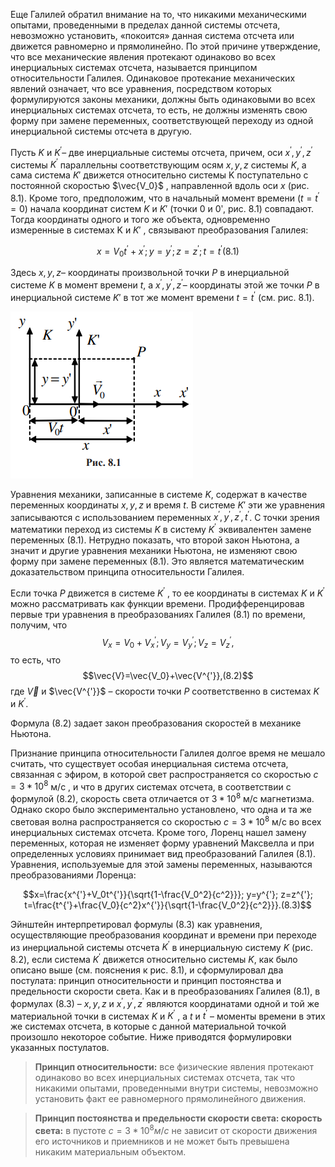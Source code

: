 Еще Галилей обратил внимание на то, что никакими механическими опытами, проведенными в пределах данной системы отсчета, невозможно установить, «покоится» данная система отсчета или движется равномерно и прямолинейно. По этой причине утверждение, что все механические явления протекают одинаково во всех инерциальных системах отсчета, называется принципом относительности Галилея. Одинаковое протекание механических явлений означает, что все уравнения, посредством которых формулируются законы механики, должны быть одинаковыми во всех инерциальных системах отсчета, то есть, не должны изменять свою форму при замене переменных, соответствующей переходу из одной инерциальной системы отсчета в другую.


Пусть $K$ и $K^′$– две инерциальные системы отсчета, причем, оси $x^′ , y^′ , z^′$ системы $K^′$ параллельны соответствующим осям $x,y,z$ системы $K$, а сама система $K′$ движется относительно системы K поступательно с постоянной скоростью $\vec{V_0}$ , направленной вдоль оси $x$ (рис. 8.1). Кроме того, предположим, что в начальный момент времени ($t=t^{'}=0$) начала координат систем $K$ и $K′$ (точки 0 и 0ʹ, рис. 8.1) совпадают. Тогда координаты одного и того же объекта, одновременно измеренные в системах K и $K′$ , связывают преобразования Галилея:


$$x=V_0t^{'}+x^{'}; y=y^{'}; z=z^{'}; t=t^{'} (8.1)$$

Здесь $x,y,z$– координаты произвольной точки $P$ в инерциальной системе $K$ в момент времени $t$, а $x^{'}, y^{'}, z^{'}$– координаты этой же точки $P$ в инерциальной системе $K′$ в тот же момент времени $t=t^{'}$  (см. рис. 8.1). 


![](./img/Pasted%20image%2020240416221517.png)


Уравнения механики, записанные в системе $K$, содержат в качестве переменных координаты $x,y,z$ и время $t$. В системе $K′$ эти же уравнения записываются с использованием переменных $x^{'}, y^{'}, z^{'}, t^{'}$. С точки зрения математики переход из системы $K$ в систему $K^{'}$ эквивалентен замене переменных (8.1). Нетрудно показать, что второй закон Ньютона, а значит и другие уравнения механики Ньютона, не изменяют свою форму при замене переменных (8.1). Это является математическим доказательством принципа относительности Галилея.


Если точка $Р$ движется в системе $K^{'}$ , то ее координаты в системах $K$ и $K^{'}$ можно рассматривать как функции времени. Продифференцировав первые три уравнения в преобразованиях Галилея (8.1) по времени, получим, что
$$V_x=V_0+V_x^{'}; V_y=V_y^{'}; V_z=V_z^{'},$$то есть, что
$$\vec{V}=\vec{V_0}+\vec{V^{'}},(8.2)$$где $\vec{V}$ и $\vec{V^{'}}$ – скорости точки $Р$ соответственно в системах $K$ и $K^{'}$. 


Формула (8.2) задает закон преобразования скоростей в механике Ньютона. 


Признание принципа относительности Галилея долгое время не мешало считать, что существует особая инерциальная система отсчета, связанная с эфиром, в которой свет распространяется со скоростью $c=3*10^8$ м/с , и что в других системах отсчета, в соответствии с формулой (8.2), скорость света отличается от $3*10^8$ м/с магнетизма. Однако скоро было экспериментально установлено, что одна и та же световая волна распространяется со скоростью $c=3*10^8$ м/с во всех инерциальных системах отсчета. Кроме того, Лоренц нашел замену переменных, которая не изменяет форму уравнений Максвелла и при определенных условиях принимает вид преобразований Галилея (8.1). Уравнения, используемые для этой замены переменных, называются преобразованиями Лоренца:


$$x=\frac{x^{'}+V_0t^{'}}{\sqrt{1-\frac{V_0^2}{c^2}}}; y=y^{'}; z=z^{'}; t=\frac{t^{'}+\frac{V_0}{c^2}x^{'}}{\sqrt{1-\frac{V_0^2}{c^2}}}.(8.3)$$


Эйнштейн интерпретировал формулы (8.3) как уравнения, осуществляющие преобразования координат и времени при переходе из инерциальной системы отсчета $K^{'}$ в инерциальную систему $K$ (рис. 8.2), если система $K^{'}$ движется относительно системы $K$, как было описано выше (см. пояснения к рис. 8.1), и сформулировал два постулата: принцип относительности и принцип постоянства и предельности скорости света. Как и в преобразованиях Галилея (8.1), в формулах (8.3) – $x,y,z$ и $x^{'},y^{'},z^{'}$ являются координатами одной и той же материальной точки в системах $K$ и $K^{'}$ , а $t$ и $t^{'}$ – моменты времени в этих же системах отсчета, в которые с данной материальной точкой произошло некоторое событие. Ниже приводятся формулировки указанных постулатов.


>**Принцип относительности:** все физические явления протекают одинаково во всех инерциальных системах отсчета, так что никакими опытами, проведенными внутри системы, невозможно установить факт ее равномерного прямолинейного движения. 


>**Принцип постоянства и предельности скорости света: скорость света:** в пустоте $c=3*10^8 м/с$ не зависит от скорости движения его источников и приемников и не может быть превышена никаким материальным объектом.